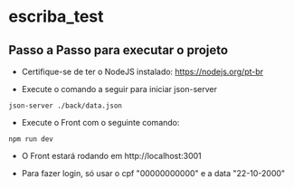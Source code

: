 # escriba_test

## Passo a Passo para executar o projeto

- Certifique-se de ter o NodeJS instalado: https://nodejs.org/pt-br

- Execute o comando a seguir para iniciar json-server
```
json-server ./back/data.json
```

- Execute o Front com o seguinte comando:
```
npm run dev
```

- O Front estará rodando em http://localhost:3001

- Para fazer login, só usar o cpf "00000000000" e a data "22-10-2000"